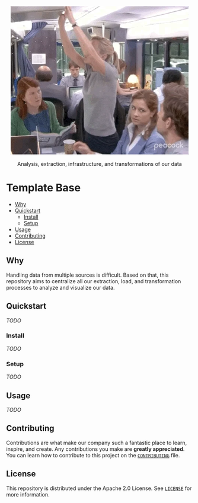 <p align="center">
  <br>
   <img src="doc/assets/header-gif.webp" alt="Angela (from The Office) opening a container and dropping a lot of paper on Pam" title="Data Header GIF" />
  <br>
</p>
<p align="center">
Analysis, extraction, infrastructure, and transformations of our data 
</p>

# Template Base

* [Why](#why)
* [Quickstart](#quickstart)
  * [Install](#install)
  * [Setup](#setup)
* [Usage](#usage)
* [Contributing](#contributing)
* [License](#license)

## Why

Handling data from multiple sources is difficult. Based on that, this repository aims to centralize all our extraction, load, and transformation processes to analyze and visualize our data.

## Quickstart

_TODO_

### Install

_TODO_

### Setup

_TODO_

## Usage

_TODO_

## Contributing

Contributions are what make our company such a fantastic place to learn, inspire, and create. Any contributions you make are **greatly appreciated**. You can learn how to contribute to this project on the [`CONTRIBUTING`][contributing] file.

## License

This repository is distributed under the Apache 2.0 License. See [`LICENSE`][license] for more information.

[contributing]: CONTRIBUTING.md
[license]: LICENSE
